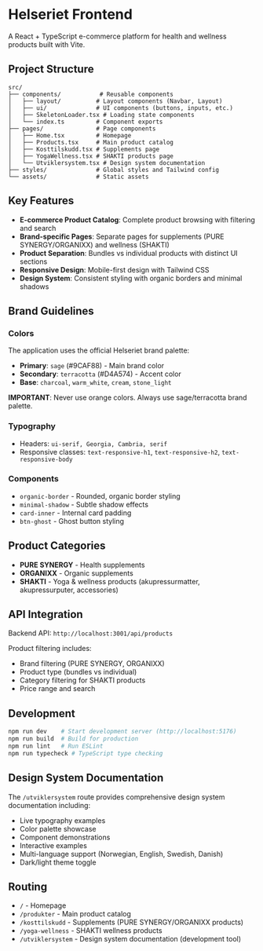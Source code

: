 # Helseriet Frontend

A React + TypeScript e-commerce platform for health and wellness products built with Vite.

## Project Structure

```
src/
├── components/           # Reusable components
│   ├── layout/          # Layout components (Navbar, Layout)
│   ├── ui/              # UI components (buttons, inputs, etc.)
│   ├── SkeletonLoader.tsx # Loading state components
│   └── index.ts         # Component exports
├── pages/               # Page components
│   ├── Home.tsx         # Homepage
│   ├── Products.tsx     # Main product catalog
│   ├── Kosttilskudd.tsx # Supplements page
│   ├── YogaWellness.tsx # SHAKTI products page
│   └── Utviklersystem.tsx # Design system documentation
├── styles/              # Global styles and Tailwind config
└── assets/              # Static assets
```

## Key Features

- **E-commerce Product Catalog**: Complete product browsing with filtering and search
- **Brand-specific Pages**: Separate pages for supplements (PURE SYNERGY/ORGANIXX) and wellness (SHAKTI)
- **Product Separation**: Bundles vs individual products with distinct UI sections
- **Responsive Design**: Mobile-first design with Tailwind CSS
- **Design System**: Consistent styling with organic borders and minimal shadows

## Brand Guidelines

### Colors
The application uses the official Helseriet brand palette:
- **Primary**: `sage` (#9CAF88) - Main brand color
- **Secondary**: `terracotta` (#D4A574) - Accent color
- **Base**: `charcoal`, `warm_white`, `cream`, `stone_light`

**IMPORTANT**: Never use orange colors. Always use sage/terracotta brand palette.

### Typography
- Headers: `ui-serif, Georgia, Cambria, serif`
- Responsive classes: `text-responsive-h1`, `text-responsive-h2`, `text-responsive-body`

### Components
- `organic-border` - Rounded, organic border styling
- `minimal-shadow` - Subtle shadow effects  
- `card-inner` - Internal card padding
- `btn-ghost` - Ghost button styling

## Product Categories

- **PURE SYNERGY** - Health supplements
- **ORGANIXX** - Organic supplements  
- **SHAKTI** - Yoga & wellness products (akupressurmatter, akupressurputer, accessories)

## API Integration

Backend API: `http://localhost:3001/api/products`

Product filtering includes:
- Brand filtering (PURE SYNERGY, ORGANIXX)
- Product type (bundles vs individual)
- Category filtering for SHAKTI products
- Price range and search

## Development

```bash
npm run dev    # Start development server (http://localhost:5176)
npm run build  # Build for production
npm run lint   # Run ESLint
npm run typecheck # TypeScript type checking
```

## Design System Documentation

The `/utviklersystem` route provides comprehensive design system documentation including:
- Live typography examples
- Color palette showcase
- Component demonstrations
- Interactive examples
- Multi-language support (Norwegian, English, Swedish, Danish)
- Dark/light theme toggle

## Routing

- `/` - Homepage
- `/produkter` - Main product catalog
- `/kosttilskudd` - Supplements (PURE SYNERGY/ORGANIXX products)
- `/yoga-wellness` - SHAKTI wellness products
- `/utviklersystem` - Design system documentation (development tool)
